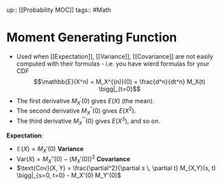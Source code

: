 up:: [[Probability MOC]]
tags:: #Math 
# Moment Generating Function
- Used when [[Expectation]], [[Variance]], [[Covariance]] are not easily computed with their formulas - i.e. you have wierd formulas for your CDF
$$\mathbb{E}(X^n) = M_X^{(n)}(0) = \frac{d^n}{dt^n} M_X(t) \bigg|_{t=0}$$
- The first derivative $M_X^{′}​(0)$ gives $E(X)$ (the mean).
- The second derivative $M_X^{′′}(0)$ gives $E(X^2)$.
- The third derivative $M_X​^{′′′}(0)$ gives $E(X^3)$, and so on.

**Expectation**:
- $\mathbb{E}(X) = M_X'(0)$
**Variance**
- $\text{Var}(X) = M_X''(0) - \left( M_X'(0) \right)^2$
**Covariance**
- $\text{Cov}(X, Y) = \frac{\partial^2}{\partial s \, \partial t} M_{X,Y}(s, t) \bigg|_{s=0, t=0} - M_X'(0) M_Y'(0)$
